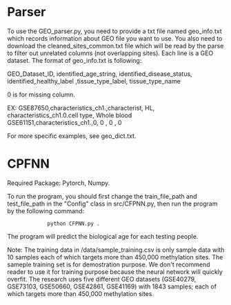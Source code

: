 # Parser

To use the GEO_parser.py, you need to provide a txt file named geo_info.txt which records information about GEO file you want to use. You also need to download the cleaned_sites_common.txt file which will be read by the parse to filter out unrelated columns (not overlapping sites). Each line is a GEO dataset. The format of geo_info.txt is following:

GEO_Dataset_ID, identified_age_string, identified_disease_status, identified_healthy_label ,tissue_type_label, tissue_type_name

0 is for missing column.

EX:
GSE87650,characteristics_ch1.,characterist, HL, characteristics_ch1.0.cell type, Whole blood
GSE61151,characteristics_ch1.,0,            0 , 0                              , 0

For more specific examples, see geo_dict.txt.



# CPFNN
Required Package: Pytorch, Numpy.

To run the program, you should first change the train_file_path and test_file_path in the "Config" class in src/CFPNN.py, then run the program by the following command:

                 python CFPNN.py .
The program will predict the biological age for each testing people. 

Note: The training data in /data/sample_training.csv is only sample data with 10 samples each of which targets more than 450,000 methylation sites. The sameple training set is for demostration purpose. We don't recommend reader to use it for training purpose because the neural network will quickly overfit. The research uses five different GEO datasets (GSE40279, GSE73103, GSE50660, GSE42861, GSE41169) with 1843 samples; each of which targets more than 450,000 methylation sites.
